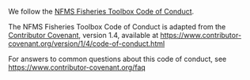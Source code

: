 We follow the [NFMS Fisheries Toolbox Code of Conduct](https://github.com/nmfs-fish-tools/Resources/blob/master/CODE_OF_CONDUCT.md).

The NFMS Fisheries Toolbox Code of Conduct is adapted from the [Contributor Covenant][homepage], version 1.4,
available at https://www.contributor-covenant.org/version/1/4/code-of-conduct.html

[homepage]: https://www.contributor-covenant.org

For answers to common questions about this code of conduct, see
https://www.contributor-covenant.org/faq
